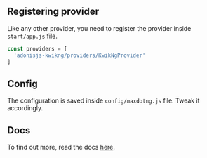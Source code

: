 ## Registering provider

Like any other provider, you need to register the provider inside `start/app.js` file.

```js
const providers = [
  'adonisjs-kwikng/providers/KwikNgProvider'
]
```

## Config

The configuration is saved inside `config/maxdotng.js` file. Tweak it accordingly.

## Docs

To find out more, read the docs [here](https://github.com/stitchng/adonis-maxdotng).
